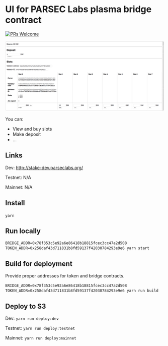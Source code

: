 # UI for PARSEC Labs plasma bridge contract

[![PRs Welcome](https://img.shields.io/badge/PRs-welcome-brightgreen.svg?style=flat-square)](http://makeapullrequest.com)

![Alt text](screenshot.png)

You can:

- View and buy slots
- Make deposit
- ...

## Links

Dev: http://stake-dev.parseclabs.org/

Testnet: N/A

Mainnet: N/A

## Install

`yarn`

## Run locally

```
BRIDGE_ADDR=0x78f353c5e92a6e86418b18815fcec3cc47a2d508 TOKEN_ADDR=0x258daf43d711831b8fd59137f42030784293e9e6 yarn start
```

## Build for deployment

Provide proper addresses for token and bridge contracts.

```
BRIDGE_ADDR=0x78f353c5e92a6e86418b18815fcec3cc47a2d508 TOKEN_ADDR=0x258daf43d711831b8fd59137f42030784293e9e6 yarn run build
```

## Deploy to S3

Dev:
`yarn run deploy:dev`

Testnet: `yarn run deploy:testnet`

Mainnet: `yarn run deploy:mainnet`
